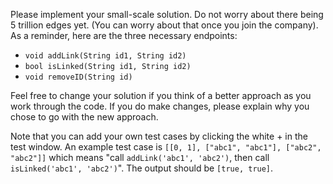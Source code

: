 Please implement your small-scale solution. Do not worry about there being 5 trillion edges yet. (You can worry about that once you join the company). As a reminder, here are the three necessary endpoints:

* `void addLink(String id1, String id2)`
* `bool isLinked(String id1, String id2)`
* `void removeID(String id)`

Feel free to change your solution if you think of a better approach as you work through the code. If you do make changes, please explain why you chose to go with the new approach.

Note that you can add your own test cases by clicking the white + in the test window. An example test case is `[[0, 1], ["abc1", "abc1"], ["abc2", "abc2"]]` which means "call `addLink('abc1', 'abc2')`, then call `isLinked('abc1', 'abc2')`". The output should be `[true, true]`.